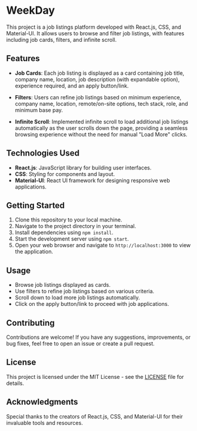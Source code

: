 # WeekDay

This project is a job listings platform developed with React.js, CSS, and Material-UI. It allows users to browse and filter job listings, with features including job cards, filters, and infinite scroll.

## Features

- **Job Cards**: Each job listing is displayed as a card containing job title, company name, location, job description (with expandable option), experience required, and an apply button/link.

- **Filters**: Users can refine job listings based on minimum experience, company name, location, remote/on-site options, tech stack, role, and minimum base pay.

- **Infinite Scroll**: Implemented infinite scroll to load additional job listings automatically as the user scrolls down the page, providing a seamless browsing experience without the need for manual "Load More" clicks.

## Technologies Used

- **React.js**: JavaScript library for building user interfaces.
- **CSS**: Styling for components and layout.
- **Material-UI**: React UI framework for designing responsive web applications.

## Getting Started

1. Clone this repository to your local machine.
2. Navigate to the project directory in your terminal.
3. Install dependencies using `npm install`.
4. Start the development server using `npm start`.
5. Open your web browser and navigate to `http://localhost:3000` to view the application.

## Usage

- Browse job listings displayed as cards.
- Use filters to refine job listings based on various criteria.
- Scroll down to load more job listings automatically.
- Click on the apply button/link to proceed with job applications.

## Contributing

Contributions are welcome! If you have any suggestions, improvements, or bug fixes, feel free to open an issue or create a pull request.

## License

This project is licensed under the MIT License - see the [LICENSE](LICENSE) file for details.

## Acknowledgments

Special thanks to the creators of React.js, CSS, and Material-UI for their invaluable tools and resources.